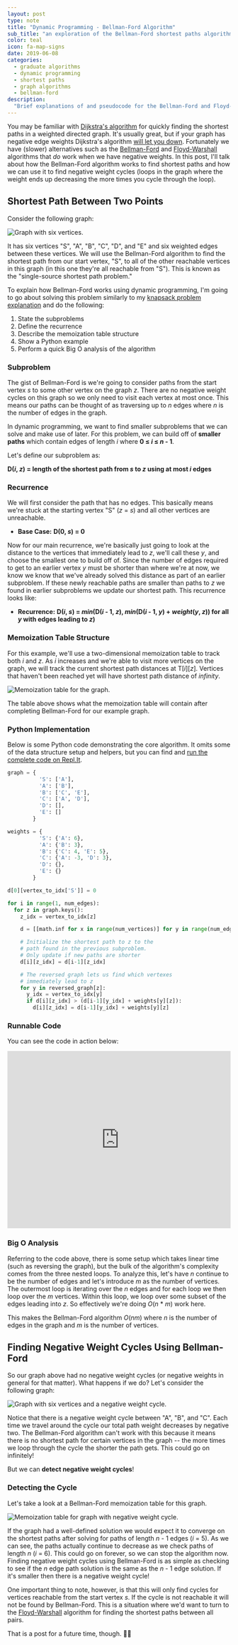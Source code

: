 ```yaml
---
layout: post
type: note
title: "Dynamic Programming - Bellman-Ford Algorithm"
sub_title: "an exploration of the Bellman-Ford shortest paths algorithm"
color: teal
icon: fa-map-signs
date: 2019-06-08
categories:
  - graduate algorithms
  - dynamic programming
  - shortest paths
  - graph algorithms
  - bellman-ford
description:
  "Brief explanations of and pseudocode for the Bellman-Ford and Floyd-Warshall algorithms using dynamic programming."
---
```


You may be familiar with [Dijkstra's algorithm](https://en.wikipedia.org/wiki/Dijkstra%27s_algorithm) for quickly finding the shortest paths in a weighted directed graph. It's usually great, but if your graph has negative edge weights Dijkstra's algorithm [will let you down](https://stackoverflow.com/questions/13159337/why-doesnt-dijkstras-algorithm-work-for-negative-weight-edges). Fortunately we have (slower) alternatives such as the [Bellman-Ford](https://en.wikipedia.org/wiki/Bellman%E2%80%93Ford_algorithm) and [Floyd-Warshall](https://en.wikipedia.org/wiki/Floyd%E2%80%93Warshall_algorithm) algorithms that _do_ work when we have negative weights. In this post, I'll talk about how the Bellman-Ford algorithm works to find shortest paths and how we can use it to find negative weight cycles (loops in the graph where the weight ends up decreasing the more times you cycle through the loop).

## Shortest Path Between Two Points
Consider the following graph:

<div>
<img src="https://images.downey.io/bellman-ford/bellman-ford-graph.png" alt="Graph with six vertices.">
</div>

It has six vertices "S", "A", "B", "C", "D", and "E" and six weighted edges between these vertices. We will use the Bellman-Ford algorithm to find the shortest path from our start vertex, "S", to all of the other reachable vertices in this graph (in this one they're all reachable from "S"). This is known as the "single-source shortest path problem."

To explain how Bellman-Ford works using dynamic programming, I'm going to go about solving this problem similarly to my [knapsack problem explanation](https://dev.to/downey/solving-the-knapsack-problem-with-dynamic-programming-4hce) and do the following:

1. State the subproblems
2. Define the recurrence
3. Describe the memoization table structure
4. Show a Python example
5. Perform a quick Big O analysis of the algorithm

### Subproblem
The gist of Bellman-Ford is we're going to consider paths from the start vertex _s_ to some other vertex on the graph _z_. There are no negative weight cycles on this graph so we only need to visit each vertex at most once. This means our paths can be thought of as traversing up to _n_ edges where _n_ is the number of edges in the graph.

In dynamic programming, we want to find smaller subproblems that we can solve and make use of later. For this problem, we can build off of **smaller paths** which contain edges of length _i_ where **0 ≤ _i_ ≤ _n_ - 1**.

Let's define our subproblem as:

**D(_i_, _z_) = length of the shortest path from _s_ to _z_ using at most _i_ edges**

### Recurrence
We will first consider the path that has no edges. This basically means we're stuck at the starting vertex "S" (_z_ = _s_) and all other vertices are unreachable.

* **Base Case:** **D(0, _s_) = 0**

Now for our main recurrence, we're basically just going to look at the distance to the vertices that immediately lead to _z_, we'll call these _y_, and choose the smallest one to build off of. Since the number of edges required to get to an earlier vertex _y_ must be shorter than where we're at now, we know we know that we've already solved this distance as part of an earlier subproblem. If these newly reachable paths are smaller than paths to _z_ we found in earlier subproblems we update our shortest path. This recurrence looks like:

* **Recurrence:** **D(_i_, _s_) = _min_(D(_i_ - 1, _z_), _min_(D(_i_ - 1, _y_) + _weight_(_y_, _z_)) for all _y_ with edges leading to _z_)**

### Memoization Table Structure
For this example, we'll use a two-dimensional memoization table to track both _i_ and _z_. As _i_ increases and we're able to visit more vertices on the graph, we will track the current shortest path distances at T[_i_][_z_]. Vertices that haven't been reached yet will have shortest path distance of _infinity_.

<div>
<img src="https://images.downey.io/bellman-ford/bellman-ford-table.png" alt="Memoization table for the graph.">
</div>

The table above shows what the memoization table will contain after completing Bellman-Ford for our example graph.

### Python Implementation
Below is some Python code demonstrating the core algorithm. It omits some of the data structure setup and helpers, but you can find and [run the complete code on Repl.It](https://repl.it/@tcdowney/bellman-ford-dp).

```python
graph = {
          'S': ['A'],
          'A': ['B'],
          'B': ['C', 'E'],
          'C': ['A', 'D'],
          'D': [],
          'E': []
        }

weights = {
          'S': {'A': 6},
          'A': {'B': 3},
          'B': {'C': 4, 'E': 5},
          'C': {'A': -3, 'D': 3},
          'D': {},
          'E': {}
        }

d[0][vertex_to_idx['S']] = 0

for i in range(1, num_edges):
  for z in graph.keys():
    z_idx = vertex_to_idx[z]

    d = [[math.inf for x in range(num_vertices)] for y in range(num_edges + 1)]

    # Initialize the shortest path to z to the
    # path found in the previous subproblem.
    # Only update if new paths are shorter
    d[i][z_idx] = d[i-1][z_idx]

    # The reversed graph lets us find which vertexes
    # immediately lead to z
    for y in reversed_graph[z]:
      y_idx = vertex_to_idx[y]
      if d[i][z_idx] > (d[i-1][y_idx] + weights[y][z]):
        d[i][z_idx] = d[i-1][y_idx] + weights[y][z]
```

### Runnable Code
You can see the code in action below:

<iframe height="400px" width="100%" src="https://repl.it/@tcdowney/bellman-ford-dp?lite=true" scrolling="no" frameborder="no" allowtransparency="true" allowfullscreen="true" sandbox="allow-forms allow-pointer-lock allow-popups allow-same-origin allow-scripts allow-modals"></iframe>

### Big O Analysis
Referring to the code above, there is some setup which takes linear time (such as reversing the graph), but the bulk of the algorithm's complexity comes from the three nested loops. To analyze this, let's have _n_ continue to be the number of edges and let's introduce _m_ as the number of vertices. The outermost loop is iterating over the _n_ edges and for each loop we then loop over the _m_ vertices. Within this loop, we loop over some subset of the edges leading into _z_. So effectively we're doing _O_(_n_ * _m_) work here.

This makes the Bellman-Ford algorithm _O_(_nm_) where _n_ is the number of edges in the graph and _m_ is the number of vertices.

## Finding Negative Weight Cycles Using Bellman-Ford
So our graph above had no negative weight cycles (or negative weights in general for that matter). What happens if we do? Let's consider the following graph:

<div>
<img src="https://images.downey.io/bellman-ford/bellman-ford-negative-weight-cycle.png" alt="Graph with six vertices and a negative weight cycle.">
</div>

Notice that there is a negative weight cycle between "A", "B", and "C". Each time we travel around the cycle our total path weight decreases by negative two. The Bellman-Ford algorithm can't work with this because it means there is no shortest path for certain vertices in the graph -- the more times we loop through the cycle the shorter the path gets. This could go on infinitely!

But we can **detect negative weight cycles**!

### Detecting the Cycle
Let's take a look at a Bellman-Ford memoization table for this graph.

<div>
<img src="https://images.downey.io/bellman-ford/bellman-ford-neg-weight-cycle-table.png" alt="Memoization table for graph with negative weight cycle.">
</div>

If the graph had a well-defined solution we would expect it to converge on the shortest paths after solving for paths of length _n_ - 1 edges (_i_ = 5). As we can see, the paths actually continue to decrease as we check paths of length _n_ (_i_ = 6). This could go on forever, so we can stop the algorithm now. Finding negative weight cycles using Bellman-Ford is as simple as checking to see if the _n_ edge path solution is the same as the _n_ - 1 edge solution. If it's smaller then there is a negative weight cycle!

One important thing to note, however, is that this will only find cycles for vertices reachable from the start vertex _s_. If the cycle is not reachable it will not be found by Bellman-Ford. This is a situation where we'd want to turn to the [Floyd-Warshall](https://en.wikipedia.org/wiki/Floyd%E2%80%93Warshall_algorithm) algorithm for finding the shortest paths between all pairs.

That is a post for a future time, though. 🏄‍♂️
